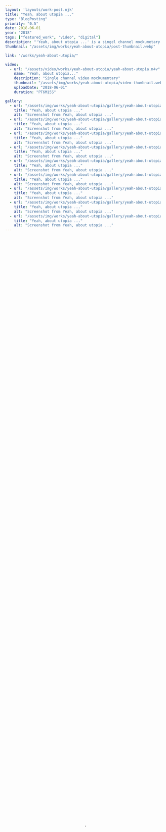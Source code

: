 ```yaml
---
layout: 'layouts/work-post.njk'
title: "Yeah, about utopia ..."
type: "BlogPosting"
priority: "0.5"
date: 2018-06-01
year: "2018"
tags: ["featured_work", "video", "digital"]
description: "'Yeah, about utopia ...' is a singel channel mockumetary which was created as part of a larger installation of work which was the focus for my graduate degree show. The larger body of work and this film explored themes of nostalgia and how places and things in the past were designed with a utopian ideal but over time have become concrete shells of their intended design."
thumbnail: "/assets/img/works/yeah-about-utopia/post-thumbnail.webp"

link: "/works/yeah-about-utopia/"

video:
  - url: "/assets/video/works/yeah-about-utopia/yeah-about-utopia.m4v"
    name: "Yeah, about utopia..."
    description: "Single channel video mockumentary"
    thumbnail: "/assets/img/works/yeah-about-utopia/video-thumbnail.webp"
    uploadDate: "2018-06-01"
    duration: "PT6M15S"

gallery:
  - url: "/assets/img/works/yeah-about-utopia/gallery/yeah-about-utopia-1.webp"
    title: "Yeah, about utopia ..."
    alt: "Screenshot from Yeah, about utopia ..."
  - url: "/assets/img/works/yeah-about-utopia/gallery/yeah-about-utopia-2.webp"
    title: "Yeah, about utopia ..."
    alt: "Screenshot from Yeah, about utopia ..."
  - url: "/assets/img/works/yeah-about-utopia/gallery/yeah-about-utopia-3.webp"
    title: "Yeah, about utopia ..."
    alt: "Screenshot from Yeah, about utopia ..."
  - url: "/assets/img/works/yeah-about-utopia/gallery/yeah-about-utopia-4.webp"
    title: "Yeah, about utopia ..."
    alt: "Screenshot from Yeah, about utopia ..."
  - url: "/assets/img/works/yeah-about-utopia/gallery/yeah-about-utopia-5.webp"
    title: "Yeah, about utopia ..."
    alt: "Screenshot from Yeah, about utopia ..."
  - url: "/assets/img/works/yeah-about-utopia/gallery/yeah-about-utopia-6.webp"
    title: "Yeah, about utopia ..."
    alt: "Screenshot from Yeah, about utopia ..."
  - url: "/assets/img/works/yeah-about-utopia/gallery/yeah-about-utopia-7.webp"
    title: "Yeah, about utopia ..."
    alt: "Screenshot from Yeah, about utopia ..."
  - url: "/assets/img/works/yeah-about-utopia/gallery/yeah-about-utopia-8.webp"
    title: "Yeah, about utopia ..."
    alt: "Screenshot from Yeah, about utopia ..."
  - url: "/assets/img/works/yeah-about-utopia/gallery/yeah-about-utopia-9.webp"
    title: "Yeah, about utopia ..."
    alt: "Screenshot from Yeah, about utopia ..."
---
```


<video width="100%" height="100%" controls controlsList="nodownload" poster="{{ video[0].thumbnail }}">
    <source src="{{ video[0].url }}" type="video/mp4">
    Your browser does not support the video tag.
</video>
<figcaption>
    "{{ video[0].name }}". {{ video[0].description }}.
</figcaption>

<br>

<p class="indent"><i>Yeah, about utopia ...</i>, is a singel channel mockumetary which was created as part of a larger installation of work which was the focus for my graduate degree show. The larger body of work and this film explored themes of nostalgia and how places and things in the past were designed with a utopian ideal but over time have become concrete shells of their intended design.</p>

<p>This film focuses on one of the first <i>New Towns</i> built in the UK after the second world war, these towns were built in response to workers on London wanting somewhere greener to live, so towns like Stevenage were built to house these new workers. Except that however well intentioned the original designs for these towns was, they have become incredibly dated and neglected. Multiple decades worth of little to no investment in the local infrastructure, this combined with the ironic fact that Stevenage's town center is now being redesigned to be a place to live and commute into London dues to its close proximity to the captial and direct public transportation. That DREAM of a utopian small town for worked to escape a large city, get a comfortable job and enjoy family life has eroded.</p>

<!-- <p>Leonard Vincent was the Chief Architect and Key Planner of Stevenage from 1954 ~ 1962, ...</p>

<p>As Leonard Vincent said in <a href="https://www.talkingnewtowns.org.uk/content/category/towns/stevenage/leonard-vincent" title="Talking New Towns">Talking New Towns</a> <sup><i class="fa-solid fa-arrow-up-right-from-square icon-grey"></i></sup></p>

<blockquote>
<p>"transcript"</p>

</blockquote>

<p class="indent">continue</p> -->

<br>
<br>
